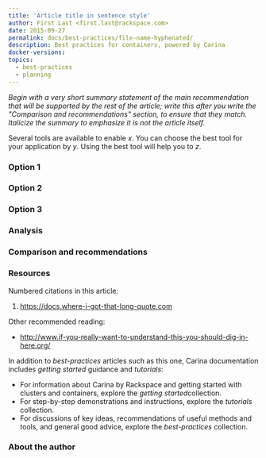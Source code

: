 ```yaml
---
title: 'Article title in sentence style'
author: First Last <first.last@rackspace.com>
date: 2015-09-27
permalink: docs/best-practices/file-name-hyphenated/
description: Best practices for containers, powered by Carina
docker-versions:
topics:
  - best-practices
  - planning
---
```


<!--
Markdown syntax: http://daringfireball.net/projects/markdown/
-->

*Begin with a very short summary statement of the main recommendation that will be supported by the rest of the article; write this after you write the "Comparison and recommendations" section, to ensure that they match. Italicize the summary to emphasize it is not the article itself.*

<!--
Follow the summary with an introduction. Don't call it "Introduction" or anything else; that is, do not precede it with a heading. Define what questions you are answering here; set expectations for what can be learned by reading on. This is not a tutorial; it is a source of advice. What is the benefit of following this advice?

This is not a tutorial, but it is meant to teach. If a tutorial is like a lab class, with students learning by doing, a best-practices article is like a lecture class, with students learning by listening to an expert's explanations and observations. You can introduce a best-practices article like you would introduce a class syllabus, by identifying what you expect students to learn from their time with you.
-->

Several tools are available to enable *x*. You can choose the best tool for your application by *y*. Using the best tool will help you to *z*.

### Option 1

<!--
Explain first and spend the most space on the option that you will later identify as recommended. This isn't objective journalism, in which it's important to provide equal time to all candidates. This is teaching, for students unlikely to sit through the whole class: argue for your strongest point first, so those who check out after getting "the general idea" get an idea that they're likely to be able to use.
-->

### Option 2

<!--
Explain another possibility.
-->

### Option 3

<!--
Explain another possibility.
-->

### Analysis

<!--
If understanding how to choose well among options requires some in-depth explanation or background information, provide it here.

Link to a numbered reference like [(1)](#resources) if that helps you incorporate an authoritative statement or some other external evidence.

Link to another article in this collection like [Introduction to container technologies: orchestration and management of container clusters]({{ site.baseurl }}/container-technologies-orchestration-clusters/) if that helps you suggest that we have a related, deeper explanation (learn by reading) or a relevant tutorial (learn by doing) nearby.

Link to a named source like [RFC1918 Address Allocation for Private Internets](https://tools.ietf.org/html/rfc1918) if that helps you use industry-standard concepts without stopping to explain them.

Whatever you link to, mention it in Resources.
-->

### Comparison and recommendations

<!--
Communicate comparisons with more than words: draw a chart; make a table; find a visually-obvious way of *showing* how options differ.

End the section by directly recommending one option, if that's possible:

**Current Recommendation:** Kubernetes
-->

### Resources

<!--
If a reference is cited by a number in the text such as [(1)](#resources), include it in a numbered list here.

If the text links to or hints at another source beneficial to readers, include it in a bulleted list here.

Conclude with general suggestions about other doc we provide, encouraging readers to read on.
-->

Numbered citations in this article:

1. <https://docs.where-i-got-that-long-quote.com>

Other recommended reading:

- <http://www.if-you-really-want-to-understand-this-you-should-dig-in-here.org/>

In addition to *best-practices* articles such as this one,
Carina documentation includes *getting started* guidance and *tutorials*:

* For information about Carina by Rackspace and getting started
  with clusters and containers, explore the *​getting started​* collection.
* For step-by-step demonstrations and instructions, explore the *tutorials* collection.
* For discussions of key ideas, recommendations of useful methods and tools, and
  general good advice, explore the *best-practices* collection.

### About the author

<!--
* "Best" is an opinion. Whose opinion is expressed in this best-practices article? Rackspace is powered by real people who are great at their jobs; show at least one real person behind these ideas. If the author maintains a personal blog or contributes to a Rackspace blog, link to that here.
-->
